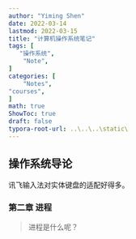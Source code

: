 ```yaml
---
author: "Yiming Shen"
date: 2022-03-14
lastmod: 2022-03-15
title: "计算机操作系统笔记"
tags: [
   "操作系统",
    "Note",
]
categories: [
    "Notes", 
"courses",
]
math: true
ShowToc: true
draft: false
typora-root-url: ..\..\..\static\
---
```


## 操作系统导论

讯飞输入法对实体键盘的适配好得多。

### 第二章 进程

> 进程是什么呢？

